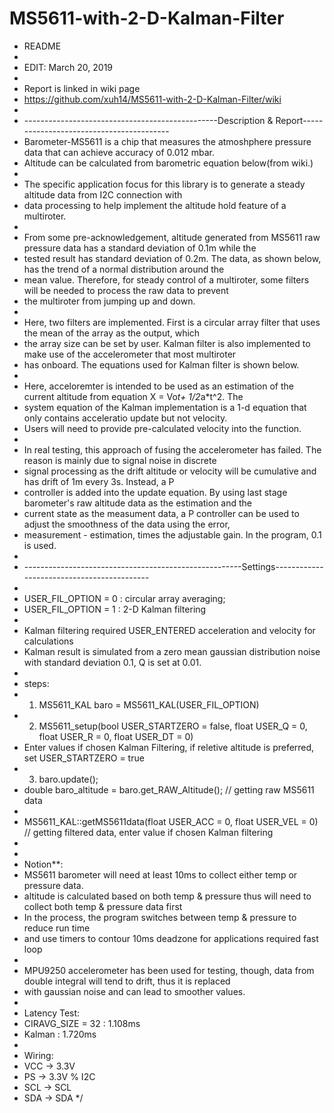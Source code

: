 # MS5611-with-2-D-Kalman-Filter


 * README
 * 
 * EDIT: March 20, 2019
 * 
 * Report is linked in wiki page 
 * https://github.com/xuh14/MS5611-with-2-D-Kalman-Filter/wiki
 *
 * ------------------------------------------------Description & Report-----------------------------------------
 * Barometer-MS5611 is a chip that measures the atmoshphere pressure data that can achieve accuracy of 0.012 mbar.
 * Altitude can be calculated from barometric equation below(from wiki.)
 *
 * The specific application focus for this library is to generate a steady altitude data from I2C connection with 
 * data processing to help implement the altitude hold feature of a multiroter. 
 * 
 * From some pre-acknowledgement, altitude generated from MS5611 raw pressure data has a standard deviation of 0.1m while the
 * tested result has standard deviation of 0.2m. The data, as shown below, has the trend of a normal distribution around the 
 * mean value. Therefore, for steady control of a multiroter, some filters will be needed to process the raw data to prevent
 * the multiroter from jumping up and down. 
 *
 * Here, two filters are implemented. First is a circular array filter that uses the mean of the array as the output, which
 * the array size can be set by user. Kalman filter is also implemented to make use of the accelerometer that most multiroter
 * has onboard. The equations used for Kalman filter is shown below. 
 *
 * Here, acceloremter is intended to be used as an estimation of the current altitude from equation X = Vo*t+ 1/2*a*t^2. The 
 * system equation of the Kalman implementation is a 1-d equation that only contains acceleratio update but not velocity. 
 * Users will need to provide pre-calculated velocity into the function.
 * 
 * In real testing, this approach of fusing the accelerometer has failed. The reason is mainly due to signal noise in discrete
 * signal processing as the drift altitude or velocity will be cumulative and has drift of 1m every 3s. Instead, a P
 * controller is added into the update equation. By using last stage barometer's raw altitude data as the estimation and the 
 * current state as the measument data, a P controller can be used to adjust the smoothness of the data using the error, 
 * measurement - estimation, times the adjustable gain. In the program, 0.1 is used.
 *
 * ------------------------------------------------------Settings-------------------------------------------
 *
 * USER_FIL_OPTION = 0 : circular array averaging;
 * USER_FIL_OPTION = 1 : 2-D Kalman filtering
 *
 * Kalman filtering required USER_ENTERED acceleration and velocity for calculations
 * Kalman result is simulated from a zero mean gaussian distribution noise with standard deviation 0.1, Q is set at 0.01. 
 * 
 * steps:
 * 1. MS5611_KAL baro = MS5611_KAL(USER_FIL_OPTION)
 * 2. MS5611_setup(bool USER_STARTZERO = false, float USER_Q = 0, float USER_R = 0, float USER_DT = 0)
 *    Enter values if chosen Kalman Filtering, if reletive altitude is preferred, set USER_STARTZERO = true
 * 3. baro.update();
 *    double baro_altitude = baro.get_RAW_Altitude();   // getting raw MS5611 data
 *    
 *    MS5611_KAL::getMS5611data(float USER_ACC = 0, float USER_VEL = 0)  // getting filtered data, enter value if chosen Kalman filtering
 *
 * 
 * Notion**:
 * MS5611 barometer will need at least 10ms to collect either temp or pressure data.
 * altitude is calculated based on both temp & pressure thus will need to collect both temp & pressure data first
 * In the process, the program switches between temp & pressure to reduce run time 
 * and use timers to contour 10ms deadzone for applications required fast loop
 *
 * MPU9250 accelerometer has been used for testing, though, data from double integral will tend to drift, thus it is replaced
 * with gaussian noise and can lead to smoother values.
 *
 * Latency Test:
 * CIRAVG_SIZE = 32 : 1.108ms
 * Kalman : 1.720ms
 *
 * Wiring:
 * VCC -> 3.3V
 * PS -> 3.3V    % I2C
 * SCL -> SCL
 * SDA -> SDA
 */
